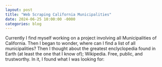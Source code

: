 ```yaml
---
layout: post
title: "Web Scraping California Municipalities"
date: 2024-06-25 10:00:00 -0000
categories: blog
---
```


Currently I find myself working on a project involving all Municipalities of California. 
Then I began to wonder, where can I find a list of all municipalities? Then I thought about the greatest
enclyclopedia found in Earth (at least the one that I know of); Wikipedia. Free, public, and trustworthy.
In it, I found what I was looking for:
